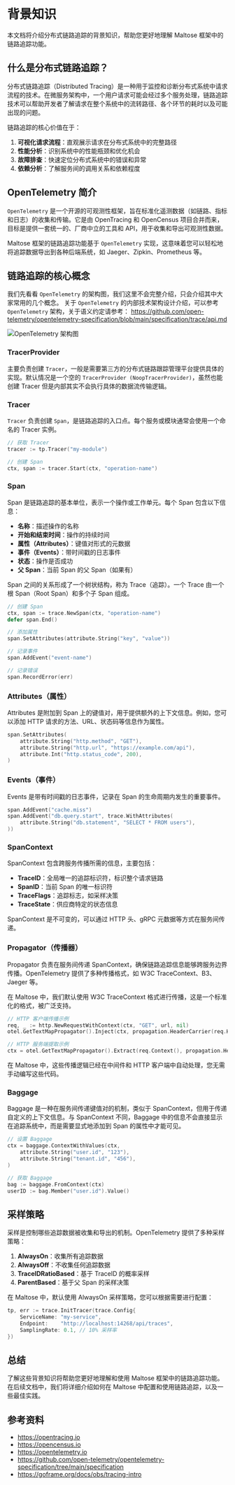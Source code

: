 # 背景知识

本文档将介绍分布式链路追踪的背景知识，帮助您更好地理解 Maltose 框架中的链路追踪功能。

## 什么是分布式链路追踪？

分布式链路追踪（Distributed Tracing）是一种用于监控和诊断分布式系统中请求流程的技术。在微服务架构中，一个用户请求可能会经过多个服务处理，链路追踪技术可以帮助开发者了解请求在整个系统中的流转路径、各个环节的耗时以及可能出现的问题。

链路追踪的核心价值在于：

1. **可视化请求流程**：直观展示请求在分布式系统中的完整路径
2. **性能分析**：识别系统中的性能瓶颈和优化机会
3. **故障排查**：快速定位分布式系统中的错误和异常
4. **依赖分析**：了解服务间的调用关系和依赖程度

## OpenTelemetry 简介

`OpenTelemetry` 是一个开源的可观测性框架，旨在标准化遥测数据（如链路、指标和日志）的收集和传输。它是由 OpenTracing 和 OpenCensus 项目合并而来，目标是提供一套统一的、厂商中立的工具和 API，用于收集和导出可观测性数据。

Maltose 框架的链路追踪功能基于 `OpenTelemetry` 实现，这意味着您可以轻松地将追踪数据导出到各种后端系统，如 Jaeger、Zipkin、Prometheus 等。

## 链路追踪的核心概念

我们先看看 `OpenTelemetry` 的架构图，我们这里不会完整介绍，只会介绍其中大家常用的几个概念。 关于 `OpenTelemetry` 的内部技术架构设计介绍，可以参考 `OpenTelemetry` 架构，关于语义约定请参考： https://github.com/open-telemetry/opentelemetry-specification/blob/main/specification/trace/api.md

![OpenTelemetry 架构图](../../../assets/images/opentelemetry-arch.png)

### TracerProvider

主要负责创建 `Tracer`，一般是需要第三方的分布式链路跟踪管理平台提供具体的实现。默认情况是一个空的 `TracerProvider (NoopTracerProvider)`，虽然也能创建 Tracer 但是内部其实不会执行具体的数据流传输逻辑。

### Tracer

`Tracer` 负责创建 `Span`，是链路追踪的入口点。每个服务或模块通常会使用一个命名的 Tracer 实例。

```go
// 获取 Tracer
tracer := tp.Tracer("my-module")

// 创建 Span
ctx, span := tracer.Start(ctx, "operation-name")
```

### Span

Span 是链路追踪的基本单位，表示一个操作或工作单元。每个 Span 包含以下信息：

- **名称**：描述操作的名称
- **开始和结束时间**：操作的持续时间
- **属性（Attributes）**：键值对形式的元数据
- **事件（Events）**：带时间戳的日志事件
- **状态**：操作是否成功
- **父 Span**：当前 Span 的父 Span（如果有）

Span 之间的关系形成了一个树状结构，称为 Trace（追踪）。一个 Trace 由一个根 Span（Root Span）和多个子 Span 组成。

```go
// 创建 Span
ctx, span := trace.NewSpan(ctx, "operation-name")
defer span.End()

// 添加属性
span.SetAttributes(attribute.String("key", "value"))

// 记录事件
span.AddEvent("event-name")

// 记录错误
span.RecordError(err)
```

### Attributes（属性）

Attributes 是附加到 Span 上的键值对，用于提供额外的上下文信息。例如，您可以添加 HTTP 请求的方法、URL、状态码等信息作为属性。

```go
span.SetAttributes(
    attribute.String("http.method", "GET"),
    attribute.String("http.url", "https://example.com/api"),
    attribute.Int("http.status_code", 200),
)
```

### Events（事件）

Events 是带有时间戳的日志事件，记录在 Span 的生命周期内发生的重要事件。

```go
span.AddEvent("cache.miss")
span.AddEvent("db.query.start", trace.WithAttributes(
    attribute.String("db.statement", "SELECT * FROM users"),
))
```

### SpanContext

SpanContext 包含跨服务传播所需的信息，主要包括：

- **TraceID**：全局唯一的追踪标识符，标识整个请求链路
- **SpanID**：当前 Span 的唯一标识符
- **TraceFlags**：追踪标志，如采样决策
- **TraceState**：供应商特定的状态信息

SpanContext 是不可变的，可以通过 HTTP 头、gRPC 元数据等方式在服务间传递。

### Propagator（传播器）

Propagator 负责在服务间传递 SpanContext，确保链路追踪信息能够跨服务边界传播。OpenTelemetry 提供了多种传播格式，如 W3C TraceContext、B3、Jaeger 等。

在 Maltose 中，我们默认使用 W3C TraceContext 格式进行传播，这是一个标准化的格式，被广泛支持。

```go
// HTTP 客户端传播示例
req, _ := http.NewRequestWithContext(ctx, "GET", url, nil)
otel.GetTextMapPropagator().Inject(ctx, propagation.HeaderCarrier(req.Header))

// HTTP 服务端提取示例
ctx = otel.GetTextMapPropagator().Extract(req.Context(), propagation.HeaderCarrier(req.Header))
```

在 Maltose 中，这些传播逻辑已经在中间件和 HTTP 客户端中自动处理，您无需手动编写这些代码。

### Baggage

Baggage 是一种在服务间传递键值对的机制，类似于 SpanContext，但用于传递自定义的上下文信息。与 SpanContext 不同，Baggage 中的信息不会直接显示在追踪系统中，而是需要显式地添加到 Span 的属性中才能可见。

```go
// 设置 Baggage
ctx = baggage.ContextWithValues(ctx,
    attribute.String("user.id", "123"),
    attribute.String("tenant.id", "456"),
)

// 获取 Baggage
bag := baggage.FromContext(ctx)
userID := bag.Member("user.id").Value()
```

## 采样策略

采样是控制哪些追踪数据被收集和导出的机制。OpenTelemetry 提供了多种采样策略：

1. **AlwaysOn**：收集所有追踪数据
2. **AlwaysOff**：不收集任何追踪数据
3. **TraceIDRatioBased**：基于 TraceID 的概率采样
4. **ParentBased**：基于父 Span 的采样决策

在 Maltose 中，默认使用 AlwaysOn 采样策略，您可以根据需要进行配置：

```go
tp, err := trace.InitTracer(trace.Config{
    ServiceName: "my-service",
    Endpoint:    "http://localhost:14268/api/traces",
    SamplingRate: 0.1, // 10% 采样率
})
```

## 总结

了解这些背景知识将帮助您更好地理解和使用 Maltose 框架中的链路追踪功能。在后续文档中，我们将详细介绍如何在 Maltose 中配置和使用链路追踪，以及一些最佳实践。

## 参考资料

- https://opentracing.io
- https://opencensus.io
- https://opentelemetry.io
- https://github.com/open-telemetry/opentelemetry-specification/tree/main/specification
- https://goframe.org/docs/obs/tracing-intro
